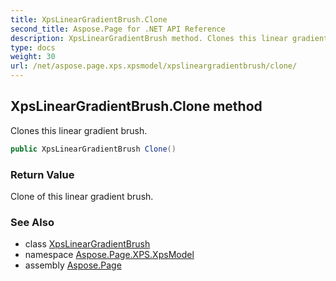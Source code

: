 ```yaml
---
title: XpsLinearGradientBrush.Clone
second_title: Aspose.Page for .NET API Reference
description: XpsLinearGradientBrush method. Clones this linear gradient brush
type: docs
weight: 30
url: /net/aspose.page.xps.xpsmodel/xpslineargradientbrush/clone/
---
```

## XpsLinearGradientBrush.Clone method

Clones this linear gradient brush.

```csharp
public XpsLinearGradientBrush Clone()
```

### Return Value

Clone of this linear gradient brush.

### See Also

* class [XpsLinearGradientBrush](../)
* namespace [Aspose.Page.XPS.XpsModel](../../xpslineargradientbrush/)
* assembly [Aspose.Page](../../../)


